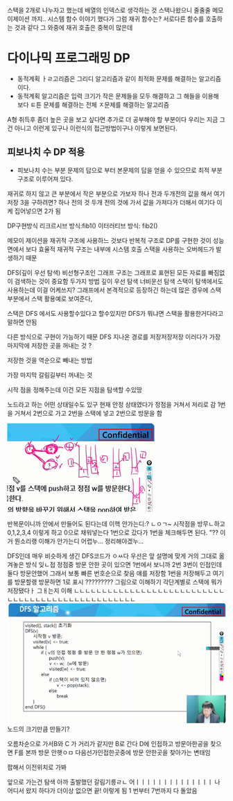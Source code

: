 스택을 2개로 나누자고 했는데 배열의 인덱스로 생각하는 것
스택나왔으니 줄줄줄 메모이제이션 까지..
시스템 함수 이야기 했다가 그럼 재귀 함수는? 서로다른 함수를 호출하는 것과 같다
그 와중에 재귀 호출은 중복이 많은데 
# 다이나믹 프로그래밍 DP
* 동적계획 ㅏㄹ고리즘은 그리디 알고리즘과 같이 최적화 문제를 해결하는 알고리즘이다.
* 동적계획 알고리즘은 입력 크기가 작은 문제들을 모두 해결하고 그 해들을 이용해 보다 ㅌ튼 문제를 해결하는 전체 ㅈ문제를 해결하는 알고리즘

A형 취득후 좀더 높은 곳을 보고 싶다면 추가로 더 공부해야 할 부분이다
우리는 지금 그건 아니고 이런게 있구나 이런식의 접근방법이구나 이렇게 보면된다.
## 피보나치 수 DP 적용
* 피보나치 수는 부분 문제의 답으로 부터 본문제의 답을 얻을 수 있으므로 최적 부분 구조로 이루어져 있다.

재귀로 하지 않고 큰 부분에서 작은 부분으로 가보자
하나 전과 두개전의 값을 해서 여기 저장
3을 구하려면?
하나 전의 것
두개 전의 것에 가서 값을 가져다가 더해서 여기다 이케 집어넣으면 2가 됨

DP구현방식
리크르시브 방식:fib1()
이터러티브 방식: fib2()

메모이 제이션을 재귀적 구조에 사용하느 것보다 반복적 구조로 DP를 구현한 것이 성능 면에서 보다 효율적
재귀적 구조는 내부에 시스템 호출 스택을 사용하는 오버헤드가 발생하기 때문

DFS(깊이 우선 탐색)
비선형구조인 그래프 구조는 그래프로 표현된 모든 자료를 빠짐없이 검색하는 것이 중요함
두가지 방법
깊이 우선 탐색
너비운선 탐색
스택이 탐색에서도 사용하는데 이걸 어케쓰지?
그래프에서 본격적으로 등장하긴 하는데 많은 경우에 스택 부분에서 스택 활용예로 보여준다,

스택은 DFS 에서도 사용할수있다고 할수있지만 DFS가 뭐냐면 스택을 활용한거다라고 말하면 안됨

다른 방식으로 구현이 가능하기 때문
DFS
지나온 경로를 저장저장저장 이러다가 가장 마지막에 저장한 곳을 꺼내는 것
?

저장한 것을 역순으로 빼내는 방법

가장 마지막 갈림길부터 꺼내는 것

시작 점을 정해주는데 이건 모든 지점을 탐색할 수있땅

노드라고 하는 어떤 상태일수도 있구 현재 안정 상태였다가 
정점을 거쳐서 저리로 감
1번을 거쳐서 2번으로 가고 2번을 스택에 넣고 2번으로 방문을 함

![Alt text](image-15.png)

반복문이니까 안에서 만들어도 된다는데 이핵 안가는디:?
ㄴㅇㄱ~
시작점을 방무ㄴ하고
0,1,2,3,4 이렇게 하고 0으로 채워넣는다
1번으로 갔다가 1번을 체크해두면 된다.
"??
이거 뭔소리랭 이해가 안가는디
어렵누...
정리해야겠누...

DFS인데 매우 비슷하게 생긴 DFS코드가 ㅇㅆ다
우선은 앞 설명에 맞게 거의 그대로 옮겨놓은 방식
잊ㄴ접 정점중 방문 안한 곳이 있으면 1번에서 보니까 2번 3번이 인접인데 둘다 방문안했어
그래서 보통 빠른 번호순으로 찾음
얘를 저장함
1번을 저장해두고
여기를 방문할랭
방문하면 1로 표시
?????????
그림으로 이해하기
각단계별로 스택에 뭐가 저장됐다ㅏ 그ㅐ는지 이해
ㄴㄴㄴㄴㄴㄴㄴㄴㄴㄴㄴㄴㄴㄴㄴㄴㄴㄴㄴㄴㄴㄴㄴㄴㄴㄴㄴㄴㄴㄴㄴㄴㄴㄴㄴㄴㄴㄴㄴㄴㄴㄴㄴㄴㄴㄴㄴㄴㄴㄴ
![Alt text](image-16.png)
노드의 크기만큼 만들기?

오름차순으로 가서B와 C 가 거리가 같지만 B로 간다
D에 인접하고 방문아한공을 찾으면 F를 본까 방문 안햇ㅇㅁ
다음선가인접한곳중에 방문 안한곳을 찾아가는 변태임

팝해서 이전위치로 가봐

앞으로 가는건 탐색 아까 출발했던 갈림기릉ㄹㄴ 어ㅣㅣㅣㅣㅣㅣㅣㅣㅣㅣㅣㅣㅣㅣ
나 어디서 왔지 하다가 더이상 없으면 끝! 이렇게 됨
1  번부터 7번까지 다 돌았음
